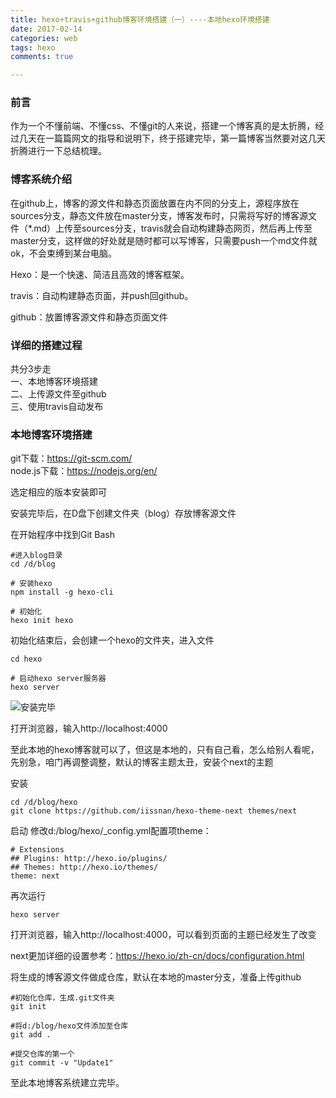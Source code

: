```yaml
---
title: hexo+travis+github博客环境搭建（一）----本地hexo环境搭建  
date: 2017-02-14   
categories: web   
tags: hexo   
comments: true   

---
```


### 前言
作为一个不懂前端、不懂css、不懂git的人来说，搭建一个博客真的是太折腾，经过几天在一篇篇网文的指导和说明下，终于搭建完毕，第一篇博客当然要对这几天折腾进行一下总结梳理。

### 博客系统介绍
在github上，博客的源文件和静态页面放置在内不同的分支上，源程序放在sources分支，静态文件放在master分支，博客发布时，只需将写好的博客源文件（*.md）上传至sources分支，travis就会自动构建静态网页，然后再上传至master分支，这样做的好处就是随时都可以写博客，只需要push一个md文件就ok，不会束缚到某台电脑。

<!-- more -->

Hexo：是一个快速、简洁且高效的博客框架。

travis：自动构建静态页面，并push回github。 

github：放置博客源文件和静态页面文件



### 详细的搭建过程
共分3步走   
一、本地博客环境搭建   
二、上传源文件至github   
三、使用travis自动发布

### 本地博客环境搭建
git下载：https://git-scm.com/   
node.js下载：https://nodejs.org/en/


选定相应的版本安装即可    


安装完毕后，在D盘下创建文件夹（blog）存放博客源文件

在开始程序中找到Git Bash   
```
#进入blog目录
cd /d/blog

# 安装hexo
npm install -g hexo-cli

# 初始化
hexo init hexo

```
初始化结束后，会创建一个hexo的文件夹，进入文件
```
cd hexo

# 启动hexo server服务器
hexo server
```
![安装完毕](http://ivixq.oss-cn-shenzhen.aliyuncs.com/blog/clipboard.png)

打开浏览器，输入http://localhost:4000

至此本地的hexo博客就可以了，但这是本地的，只有自己看，怎么给别人看呢，先别急，咱门再调整调整，默认的博客主题太丑，安装个next的主题

安装
```
cd /d/blog/hexo
git clone https://github.com/iissnan/hexo-theme-next themes/next

```
启动
修改d:/blog/hexo/_config.yml配置项theme：

```
# Extensions
## Plugins: http://hexo.io/plugins/
## Themes: http://hexo.io/themes/
theme: next
```

再次运行
```
hexo server
```

打开浏览器，输入http://localhost:4000，可以看到页面的主题已经发生了改变

next更加详细的设置参考：https://hexo.io/zh-cn/docs/configuration.html

将生成的博客源文件做成仓库，默认在本地的master分支，准备上传github
```
#初始化仓库，生成.git文件夹
git init

#将d:/blog/hexo文件添加至仓库
git add .

#提交仓库的第一个
git commit -v "Update1"
```

至此本地博客系统建立完毕。